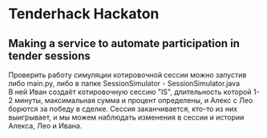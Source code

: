 # Tenderhack Hackaton
Making a service to automate participation in tender sessions
---
Проверить работу симуляции котировочной сессии можно запустив либо main.py, либо в папке SessionSimulator - SessionSimulator.java  
В ней Иван создаёт котировочную сессию "IS", длительность которой 1-2 минуты, максимальная сумма и процент определены, и Алекс с Лео борются за победу в сделке. Сессия заканчивается, кто-то из них выигрывает, и мы можем наблюдать изменения в сессии и истории Алекса, Лео и Ивана.
